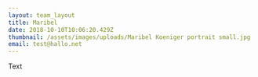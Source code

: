```yaml
---
layout: team_layout
title: Maribel
date: 2018-10-10T10:06:20.429Z
thumbnail: /assets/images/uploads/Maribel Koeniger portrait small.jpg
email: test@hallo.net
---
```

Text
